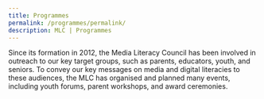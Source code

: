 ```yaml
---
title: Programmes
permalink: /programmes/permalink/
description: MLC | Programmes
---
```

Since its formation in 2012, the Media Literacy Council has been involved in outreach to our key target groups, such as parents, educators, youth, and seniors. To convey our key messages on media and digital literacies to these audiences, the MLC has organised and planned many events, including youth forums, parent workshops, and award ceremonies.